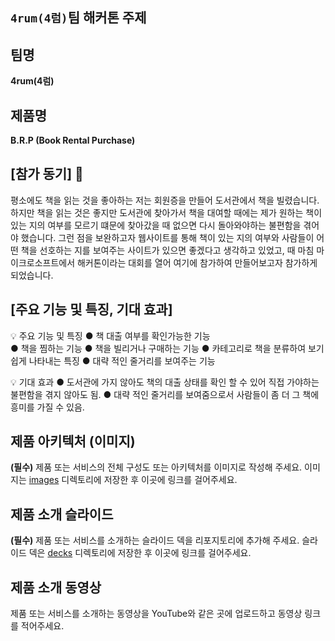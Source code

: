 ## `4rum(4럼)`팀 해커톤 주제

## 팀명

**4rum(4럼)**

## 제품명

**B.R.P (Book Rental Purchase)**

## [참가 동기] 📙

평소에도 책을 읽는 것을 좋아하는 저는 회원증을 만들어 도서관에서 책을 빌렸습니다. 하지만 책을 읽는 것은 좋지만 도서관에 찾아가서 책을 대여할 때에는 제가 원하는 책이 있는 지의 여부를 모르기 떄문에 찾아갔을 때 없으면 다시 돌아와야하는 불편함을 겪어야 했습니다. 그런 점을 보완하고자 웹사이트를 통해 책이 있는 지의 여부와 사람들이 어떤 책을 선호하는 지를 보여주는 사이트가 있으면 좋겠다고 생각하고 있었고, 때 마침 마이크로소프트에서  해커톤이라는 대회를 열어 여기에 참가하여 만들어보고자 참가하게 되었습니다.

## [주요 기능 및 특징, 기대 효과]

💡 주요 기능 및 특징
● 책 대출 여부를 확인가능한 기능 <br>
● 책을 찜하는 기능
● 책을 빌리거나 구매하는 기능
● 카테고리로 책을 분류하여 보기 쉽게 나타내는 특징
● 대략 적인 줄거리를 보여주는 기능

💡 기대 효과
● 도서관에 가지 않아도 책의 대출 상태를 확인 할 수 있어 직접 가야하는 불편함을 겪지 않아도 됨.
● 대략 적인 줄거리를 보여줌으로서 사람들이 좀 더 그 책에 흥미를 가질 수 있음.

## 제품 아키텍처 (이미지)

**(필수)** 제품 또는 서비스의 전체 구성도 또는 아키텍처를 이미지로 작성해 주세요. 이미지는 [images](./images) 디렉토리에 저장한 후 이곳에 링크를 걸어주세요.

## 제품 소개 슬라이드

**(필수)** 제품 또는 서비스를 소개하는 슬라이드 덱을 리포지토리에 추가해 주세요. 슬라이드 덱은 [decks](./decks) 디렉토리에 저장한 후 이곳에 링크를 걸어주세요.

## 제품 소개 동영상

제품 또는 서비스를 소개하는 동영상을 YouTube와 같은 곳에 업로드하고 동영상 링크를 적어주세요.
